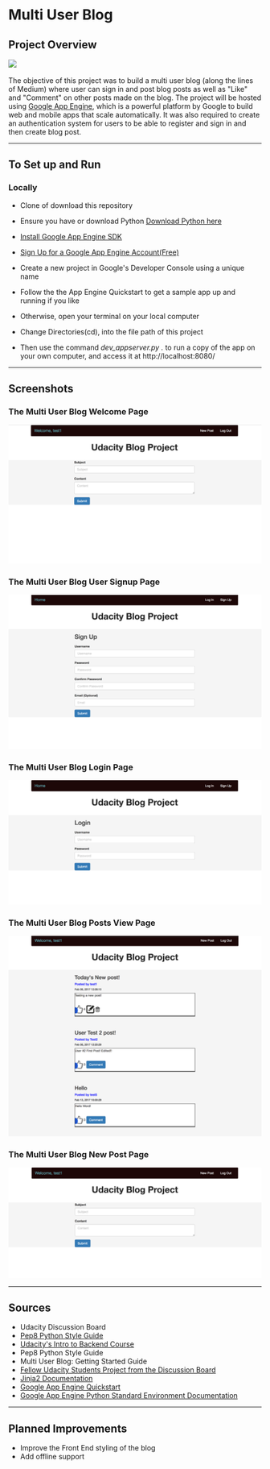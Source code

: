 # Multi User Blog

## Project Overview

![](http://progressed.io/bar/90?title=Progress)

The objective of this project was to build a multi user blog (along the lines of Medium) where user can sign in and post blog posts as well as "Like" and "Comment" on other posts made on the blog. The project will be hosted using [Google App Engine](https://cloud.google.com/appengine/), which is a powerful platform by Google to build web and mobile apps that scale automatically. It was also required to create an authentication system for users to be able to register and sign in and then create blog post. 

___

## To Set up and Run

### Locally 

* Clone of download this repository 


* Ensure you have or download Python [Download Python here](https://www.python.org/downloads/)
* [Install Google App Engine SDK](https://cloud.google.com/appengine/docs/python/download)

* [Sign Up for a Google App Engine Account(Free)](https://cloud.google.com/appengine/)

* Create a new project in Google's Developer Console using a unique name

* Follow the the App Engine Quickstart to get a sample app up and running if you like

* Otherwise, open your terminal on your local computer 

* Change Directories(cd), into the file path of this project 

* Then use the command *dev_appserver.py .* to run a copy of the app on your own computer, and access it at http://localhost:8080/












___

## Screenshots

### The Multi User Blog Welcome Page

![](SS_Welcome_Page.png)  

### The Multi User Blog User Signup Page

![](SS_Signup.png) 

### The Multi User Blog Login Page

![](SS_Login.png) 

### The Multi User Blog Posts View Page
 
![](SS_Blog_View.png) 

### The Multi User Blog New Post Page

![](SS_New_Post.png)










---

## Sources

* Udacity Discussion Board
* [Pep8 Python Style Guide](https://www.python.org/dev/peps/pep-0008/)
* [Udacity's Intro to Backend Course](https://www.udacity.com/course/intro-to-backend--ud171)
* Pep8 Python Style Guide 
* Multi User Blog: Getting Started Guide
* [Fellow Udacity Students Project from the Discussion Board](https://github.com/jensbackvall/UdacityFullStackND/tree/master/P2-Multi-User-Blog)
* [Jinja2 Documentation](http://jinja.pocoo.org/docs/dev/) 
* [Google App Engine Quickstart](https://cloud.google.com/appengine/docs/python/quickstart)
* [Google App Engine Python Standard Environment Documentation](https://cloud.google.com/appengine/docs/python/)







---
## Planned Improvements

* Improve the Front End styling of the blog
* Add offline support 

